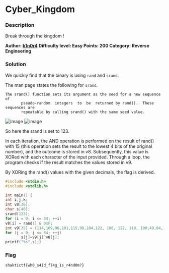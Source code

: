 # Cyber_Kingdom

### Description

Break through the kingdom !

**Author: [k1n0r4](https://twitter.com/k1n0r4)
Difficulty level: Easy
Points: 200
Category: Reverse Engineering**

###  Solution


We quickly find that the binary is using `rand` and `srand`.

The man page states the following for `srand`.

```
The srand() function sets its argument as the seed for a new sequence  of
       pseudo-random  integers  to  be  returned by rand().  These sequences are
       repeatable by calling srand() with the same seed value.
```

![image](https://imgur.com/s9akzuQ.png)
![image](https://imgur.com/AU28ZxW.png)

So here the srand is set to 123.

In each iteration, the AND operation is performed on the result of rand() with 15 (this operation sets the result to the lowest 4 bits of the original number), and the outcome is stored in v8. Subsequently, this value is XORed with each character of the input provided. Through a loop, the program checks if the result matches the values stored in v9.

By XORing the rand() values with the given decimals, the flag is derived.


```c
#include <stdio.h>
#include <stdlib.h>

int main() {
int i,j,k;
int v8[36];
char s[40];
srand(123);
for (i = 0; i <= 34; ++i)
v8[i] = rand() & 0xF;
int v9[35] = {114,109,96,101,115,98,104,122, 108, 122, 119, 100,49,84,119,49,108,99,89,103,98,49,108,88,49,125,83,126,59,98,105,48,108,49,114};
for (j = 0; j <= 34; ++j)
       s[j]=v9[j]^v8[j];
printf("%s",s);}
```

### Flag

`shaktictf{wh0_s4id_fl4g_1s_r4nd0m?}`